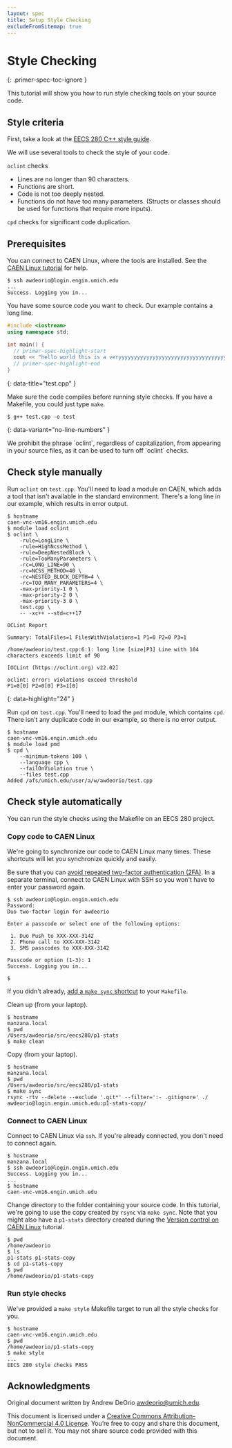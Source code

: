```yaml
---
layout: spec
title: Setup Style Checking
excludeFromSitemap: true
---
```


Style Checking
==============
{: .primer-spec-toc-ignore }

This tutorial will show you how to run style checking tools on your source code.


## Style criteria
First, take a look at the [EECS 280 C++ style guide](style_guide.html).

We will use several tools to check the style of your code.

`oclint` checks
- Lines are no longer than 90 characters.
- Functions are short.
- Code is not too deeply nested.
- Functions do not have too many parameters. (Structs or classes should be used for functions that require more inputs).

`cpd` checks for significant code duplication.

## Prerequisites
You can connect to CAEN Linux, where the tools are installed.  See the [CAEN Linux tutorial](setup_caen.html) for help.
```console
$ ssh awdeorio@login.engin.umich.edu
...
Success. Logging you in...
```

You have some source code you want to check.  Our example contains a long line.
```c++
#include <iostream>
using namespace std;

int main() {
  // primer-spec-highlight-start
  cout << "hello world this is a veryyyyyyyyyyyyyyyyyyyyyyyyyyyyyyyyyyyyyyyyyyyyyyyy long line" << endl;
  // primer-spec-highlight-end
}
```
{: data-title="test.cpp" }

Make sure the code compiles before running style checks.  If you have a Makefile, you could just type `make`.
```console
$ g++ test.cpp -o test
```
{: data-variant="no-line-numbers" }

<div class="primer-spec-callout danger icon-danger" markdown="1">
We prohibit the phrase `oclint`, regardless of capitalization, from appearing in your source files, as it can be used to turn off `oclint` checks.
</div>


## Check style manually
Run `oclint` on `test.cpp`.  You'll need to load a module on CAEN, which adds a tool that isn't available in the standard environment.  There's a long line in our example, which results in error output.
```console
$ hostname
caen-vnc-vm16.engin.umich.edu
$ module load oclint
$ oclint \
    -rule=LongLine \
    -rule=HighNcssMethod \
    -rule=DeepNestedBlock \
    -rule=TooManyParameters \
    -rc=LONG_LINE=90 \
    -rc=NCSS_METHOD=40 \
    -rc=NESTED_BLOCK_DEPTH=4 \
    -rc=TOO_MANY_PARAMETERS=4 \
    -max-priority-1 0 \
    -max-priority-2 0 \
    -max-priority-3 0 \
    test.cpp \
    -- -xc++ --std=c++17

OCLint Report

Summary: TotalFiles=1 FilesWithViolations=1 P1=0 P2=0 P3=1

/home/awdeorio/test.cpp:6:1: long line [size|P3] Line with 104 characters exceeds limit of 90

[OCLint (https://oclint.org) v22.02]

oclint: error: violations exceed threshold
P1=0[0] P2=0[0] P3=1[0]
```
{: data-highlight="24" }

Run `cpd` on `test.cpp`.  You'll need to load the `pmd` module, which contains `cpd`.  There isn't any duplicate code in our example, so there is no error output.
```console
$ hostname
caen-vnc-vm16.engin.umich.edu
$ module load pmd
$ cpd \
    --minimum-tokens 100 \
    --language cpp \
    --failOnViolation true \
    --files test.cpp
Added /afs/umich.edu/user/a/w/awdeorio/test.cpp
```


## Check style automatically
You can run the style checks using the Makefile on an EECS 280 project.

### Copy code to CAEN Linux
We're going to synchronize our code to CAEN Linux many times.  These shortcuts will let you synchronize quickly and easily.

Be sure that you can [avoid repeated two-factor authentication (2FA)](setup_caen.html#avoiding-repeated-2fa).  In a separate terminal, connect to CAEN Linux with SSH so you won't have to enter your password again.
```console
$ ssh awdeorio@login.engin.umich.edu
Password:
Duo two-factor login for awdeorio

Enter a passcode or select one of the following options:

 1. Duo Push to XXX-XXX-3142
 2. Phone call to XXX-XXX-3142
 3. SMS passcodes to XXX-XXX-3142

Passcode or option (1-3): 1
Success. Logging you in...

$
```

If you didn't already, [add a `make sync` shortcut](setup_caen.html#make-sync-shortcut) to your `Makefile`.

Clean up (from your laptop).
```console
$ hostname
manzana.local
$ pwd
/Users/awdeorio/src/eecs280/p1-stats
$ make clean
```

Copy (from your laptop).
```console
$ hostname
manzana.local
$ pwd
/Users/awdeorio/src/eecs280/p1-stats
$ make sync
rsync -rtv --delete --exclude '.git*' --filter=':- .gitignore' ./  awdeorio@login.engin.umich.edu:p1-stats-copy/
```

### Connect to CAEN Linux
Connect to CAEN Linux via `ssh`.  If you're already connected, you don't need to connect again.
```console
$ hostname
manzana.local
$ ssh awdeorio@login.engin.umich.edu
Success. Logging you in...
...
$ hostname
caen-vnc-vm16.engin.umich.edu
```

Change directory to the folder containing your source code.  In this tutorial, we're going to use the copy created by `rsync` via `make sync`.  Note that you might also have a `p1-stats` directory created during the [Version control on CAEN Linux](setup_caen.html#version-control-on-caen-linux) tutorial.
``` console
$ pwd
/home/awdeorio
$ ls
p1-stats p1-stats-copy
$ cd p1-stats-copy
$ pwd
/home/awdeorio/p1-stats-copy
```

### Run style checks
We've provided a `make style` Makefile target to run all the style checks for you.
```console
$ hostname
caen-vnc-vm16.engin.umich.edu
$ pwd
/home/awdeorio/p1-stats-copy
$ make style
...
EECS 280 style checks PASS
```


## Acknowledgments
Original document written by Andrew DeOrio awdeorio@umich.edu.

This document is licensed under a [Creative Commons Attribution-NonCommercial 4.0 License](https://creativecommons.org/licenses/by-nc/4.0/). You’re free to copy and share this document, but not to sell it. You may not share source code provided with this document.
